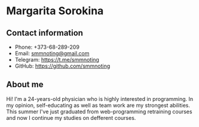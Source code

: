 # Margarita Sorokina
## Contact information
* Phone: +373-68-289-209
* Email: smmnoting@gmail.com
* Telegram: https://t.me/smmnoting
* GitHub: https://github.com/smmnoting
## About me
Hi! I'm a 24-years-old physician who is highly interested in programming. In my opinion, self-educating as well as team work are my strongest abilities.
This summer I've just graduated from web-programming retraining courses and now I continue my studies on defferent courses.

